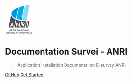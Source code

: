 <!-- _coverpage.md -->

![logo](../images/logo.png)

# Documentation Survei - ANRI

> Application Installation Documentation E-survey ANRI

[GitHub](https://github.com/rahmatsubandi/forum/)
[Get Started](#Greetings)
